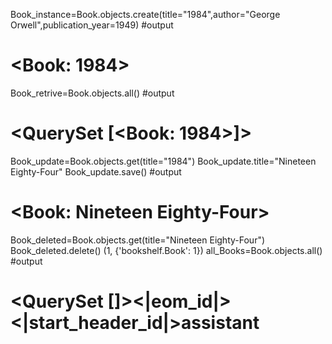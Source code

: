 Book_instance=Book.objects.create(title="1984",author="George Orwell",publication_year=1949)
#output
# <Book: 1984>


Book_retrive=Book.objects.all()
#output
# <QuerySet [<Book: 1984>]>

Book_update=Book.objects.get(title="1984")
Book_update.title="Nineteen Eighty-Four"
Book_update.save()
#output
# <Book: Nineteen Eighty-Four>



Book_deleted=Book.objects.get(title="Nineteen Eighty-Four")
Book_deleted.delete()
(1, {'bookshelf.Book': 1})
all_Books=Book.objects.all()
#output
# <QuerySet []><|eom_id|><|start_header_id|>assistant